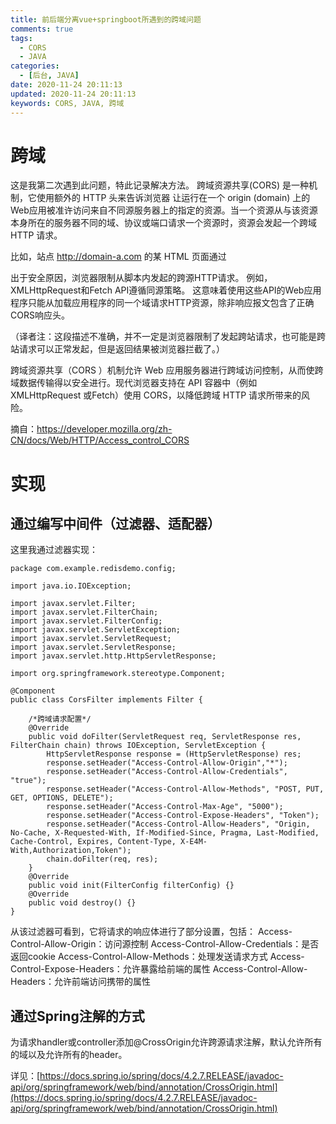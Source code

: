 ```yaml
---
title: 前后端分离vue+springboot所遇到的跨域问题
comments: true
tags:
  - CORS
  - JAVA
categories:
  - [后台, JAVA]
date: 2020-11-24 20:11:13
updated: 2020-11-24 20:11:13
keywords: CORS, JAVA, 跨域
---
```

# 跨域
这是我第二次遇到此问题，特此记录解决方法。
跨域资源共享(CORS) 是一种机制，它使用额外的 HTTP 头来告诉浏览器  让运行在一个 origin (domain) 上的Web应用被准许访问来自不同源服务器上的指定的资源。当一个资源从与该资源本身所在的服务器不同的域、协议或端口请求一个资源时，资源会发起一个跨域 HTTP 请求。
<!-- more -->
比如，站点 http://domain-a.com 的某 HTML 页面通过 


出于安全原因，浏览器限制从脚本内发起的跨源HTTP请求。 例如，XMLHttpRequest和Fetch API遵循同源策略。 这意味着使用这些API的Web应用程序只能从加载应用程序的同一个域请求HTTP资源，除非响应报文包含了正确CORS响应头。 

（译者注：这段描述不准确，并不一定是浏览器限制了发起跨站请求，也可能是跨站请求可以正常发起，但是返回结果被浏览器拦截了。）

跨域资源共享（CORS ）机制允许 Web 应用服务器进行跨域访问控制，从而使跨域数据传输得以安全进行。现代浏览器支持在 API 容器中（例如 XMLHttpRequest 或Fetch）使用 CORS，以降低跨域 HTTP 请求所带来的风险。

摘自：https://developer.mozilla.org/zh-CN/docs/Web/HTTP/Access_control_CORS

# 实现
## 通过编写中间件（过滤器、适配器）

这里我通过滤器实现：

```
package com.example.redisdemo.config;

import java.io.IOException;

import javax.servlet.Filter;
import javax.servlet.FilterChain;
import javax.servlet.FilterConfig;
import javax.servlet.ServletException;
import javax.servlet.ServletRequest;
import javax.servlet.ServletResponse;
import javax.servlet.http.HttpServletResponse;

import org.springframework.stereotype.Component;

@Component
public class CorsFilter implements Filter {

    /*跨域请求配置*/
    @Override
    public void doFilter(ServletRequest req, ServletResponse res, FilterChain chain) throws IOException, ServletException {
        HttpServletResponse response = (HttpServletResponse) res;
        response.setHeader("Access-Control-Allow-Origin","*");
        response.setHeader("Access-Control-Allow-Credentials", "true");
        response.setHeader("Access-Control-Allow-Methods", "POST, PUT, GET, OPTIONS, DELETE");
        response.setHeader("Access-Control-Max-Age", "5000");
        response.setHeader("Access-Control-Expose-Headers", "Token");
        response.setHeader("Access-Control-Allow-Headers", "Origin, No-Cache, X-Requested-With, If-Modified-Since, Pragma, Last-Modified, Cache-Control, Expires, Content-Type, X-E4M-With,Authorization,Token");
        chain.doFilter(req, res);
    }
    @Override
    public void init(FilterConfig filterConfig) {}
    @Override
    public void destroy() {}
}
```
从该过滤器可看到，它将请求的响应体进行了部分设置，包括：
Access-Control-Allow-Origin：访问源控制
Access-Control-Allow-Credentials：是否返回cookie
Access-Control-Allow-Methods：处理发送请求方式
Access-Control-Expose-Headers：允许暴露给前端的属性
Access-Control-Allow-Headers：允许前端访问携带的属性

## 通过Spring注解的方式

为请求handler或controller添加@CrossOrigin允许跨源请求注解，默认允许所有的域以及允许所有的header。

详见：[https://docs.spring.io/spring/docs/4.2.7.RELEASE/javadoc-api/org/springframework/web/bind/annotation/CrossOrigin.html](https://docs.spring.io/spring/docs/4.2.7.RELEASE/javadoc-api/org/springframework/web/bind/annotation/CrossOrigin.html)